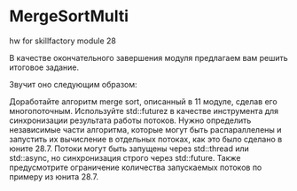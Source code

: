 # MergeSortMulti
hw for skillfactory module 28

В качестве окончательного завершения модуля предлагаем вам решить итоговое задание.

Звучит оно следующим образом:

Доработайте алгоритм merge sort, описанный в 11 модуле, сделав его многопоточным.
Используйте std::futurez в качестве инструмента для синхронизации результата работы потоков.
Нужно определить независимые части алгоритма, которые могут быть распараллелены и запустить их вычисление в отдельных потоках, как это было сделано в юните 28.7.
Потоки могут быть запущены через std::thread или std::async, но синхронизация строго через std::future. Также предусмотрите ограничение количества запускаемых потоков по примеру из юнита 28.7.
